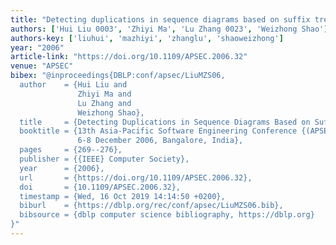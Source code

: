 ```yaml
---
title: "Detecting duplications in sequence diagrams based on suffix trees"
authors: ['Hui Liu 0003', 'Zhiyi Ma', 'Lu Zhang 0023', 'Weizhong Shao']
authors-key: ['liuhui', 'mazhiyi', 'zhanglu', 'shaoweizhong']
year: "2006"
article-link: "https://doi.org/10.1109/APSEC.2006.32"
venue: "APSEC"
bibex: "@inproceedings{DBLP:conf/apsec/LiuMZS06,
  author    = {Hui Liu and
               Zhiyi Ma and
               Lu Zhang and
               Weizhong Shao},
  title     = {Detecting Duplications in Sequence Diagrams Based on Suffix Trees},
  booktitle = {13th Asia-Pacific Software Engineering Conference {(APSEC} 2006),
               6-8 December 2006, Bangalore, India},
  pages     = {269--276},
  publisher = {{IEEE} Computer Society},
  year      = {2006},
  url       = {https://doi.org/10.1109/APSEC.2006.32},
  doi       = {10.1109/APSEC.2006.32},
  timestamp = {Wed, 16 Oct 2019 14:14:50 +0200},
  biburl    = {https://dblp.org/rec/conf/apsec/LiuMZS06.bib},
  bibsource = {dblp computer science bibliography, https://dblp.org}
}"
---
```

